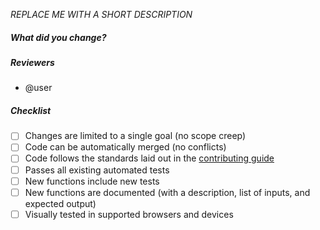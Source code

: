 _REPLACE ME WITH A SHORT DESCRIPTION_

##### **What did you change?**



##### **Reviewers**
* @user

##### **Checklist**
* [ ] Changes are limited to a single goal (no scope creep)
* [ ] Code can be automatically merged (no conflicts)
* [ ] Code follows the standards laid out in the [contributing guide](https://github.com/bullhorn/novo-elements/blob/master/CONTRIBUTING.md)
* [ ] Passes all existing automated tests
* [ ] New functions include new tests
* [ ] New functions are documented (with a description, list of inputs, and expected output)
* [ ] Visually tested in supported browsers and devices